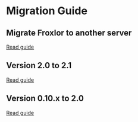 # Migration Guide

## Migrate Froxlor to another server

[Read guide](new-server.html)

## Version 2.0 to 2.1

[Read guide](2.1.html)

## Version 0.10.x to 2.0

[Read guide](2.0.html)